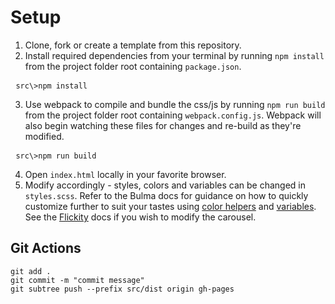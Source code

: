 # Setup

1. Clone, fork or create a template from this repository.
2. Install required dependencies from your terminal by running `npm install` from the project folder root containing `package.json`.
 <pre>
 <code>src\>npm install</code></pre>
3. Use webpack to compile and bundle the css/js by running `npm run build` from the project folder root containing `webpack.config.js`.  Webpack will also begin watching these files for changes and re-build as they're modified.
 <pre>
 <code>src\>npm run build</code></pre>
 4. Open `index.html` locally in your favorite browser.
 5. Modify accordingly - styles, colors and variables can be changed in `styles.scss`.  Refer to the Bulma docs for guidance on how to quickly customize further to suit your tastes using  [color helpers](https://bulma.io/documentation/modifiers/color-helpers/) and [variables](https://bulma.io/documentation/customize/variables/).  See the [Flickity](https://github.com/metafizzy/flickity) docs if you wish to modify the carousel.
 

 ## Git Actions

 ```
 git add .
 git commit -m "commit message"
 git subtree push --prefix src/dist origin gh-pages
 ```